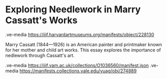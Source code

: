 # Exploring Needlework in Marry Cassatt's Works

.ve-media https://iiif.harvardartmuseums.org/manifests/object/228130

Marry Cassatt (1844—1926) is an American painter and printmaker known for her mother and child art works. This essay explores the importance of nedlework through Cassatt's art.

.ve-media https://iiif.vam.ac.uk/collections/O1036560/manifest.json
.ve-media https://manifests.collections.yale.edu/yuag/obj/274889